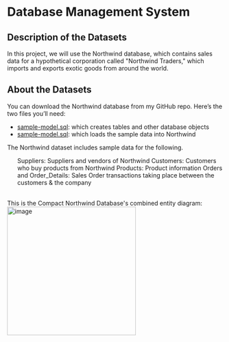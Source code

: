 # Database Management System
## Description of the Datasets
In this project, we will use the Northwind database, which contains sales data for a hypothetical corporation called "Northwind Traders," which imports and exports exotic goods from around the world.

## About the Datasets 
You can download the Northwind database from my GitHub repo. Here’s the two files you’ll need:
  <ul>
      <li> <a href="https://github.com/Khanhlinh1211/Database_Management_System/blob/main/sample-model.sql">sample-model.sql</a>: which creates tables and other database objects </li>
      <li>  <a href="https://github.com/Khanhlinh1211/Database_Management_System/blob/main/sample-data.sql">sample-model.sql</a>: which loads the sample data into Northwind </li>
  </ul>
  
  The Northwind dataset includes sample data for the following.
  <ul>
    Suppliers: Suppliers and vendors of Northwind
    Customers: Customers who buy products from Northwind
    Products: Product information
    Orders and Order_Details: Sales Order transactions taking place between the customers & the company
  </ul>
  
  
<br>
This is the Compact Northwind Database's combined entity diagram:
<img width="300" alt="image" src="https://user-images.githubusercontent.com/106904941/182343178-8f4a5d8a-a3c2-457d-bdd5-cc05b0fdba86.png">
